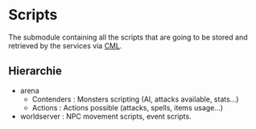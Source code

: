 # Scripts

The submodule containing all the scripts that are going to be stored and retrieved by the services via [CML]().

## Hierarchie

* arena
  * Contenders      : Monsters scripting (AI, attacks available, stats...)
  * Actions         : Actions possible (attacks, spells, items usage...)
* worldserver       : NPC movement scripts, event scripts.
